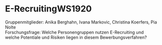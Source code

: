 # E-RecruitingWS1920

Gruppenmitglieder: Anika Berghahn, Ivana Markovic, Christina Koerfers, Pia Nolte  
Forschungsfrage: Welche Personengruppen nutzen E-Recruiting und welche Potentiale und Risiken liegen in diesem Bewerbungsverfahren? 


